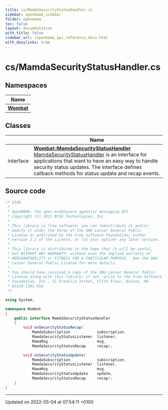 ```yaml
---
title: cs/MamdaSecurityStatusHandler.cs
sidebar: openmama_sidebar
folder: openmama
toc: false
layout: documentation
with_title: false
sidebar_url: /openmama_api_reference_docs.html
with_doxylinks: true
---
```


# cs/MamdaSecurityStatusHandler.cs



## Namespaces

| Name           |
| -------------- |
| **[Wombat](namespaceWombat.html)**  |

## Classes

|                | Name           |
| -------------- | -------------- |
| interface | **[Wombat::MamdaSecurityStatusHandler](interfaceWombat_1_1MamdaSecurityStatusHandler.html)** <br>[MamdaSecurityStatusHandler]() is an interface for applications that want to have an easy way to handle security status updates. The interface defines callback methods for status update and recap events.  |




## Source code

```csharp
/* $Id$
 *
 * OpenMAMA: The open middleware agnostic messaging API
 * Copyright (C) 2011 NYSE Technologies, Inc.
 *
 * This library is free software; you can redistribute it and/or
 * modify it under the terms of the GNU Lesser General Public
 * License as published by the Free Software Foundation; either
 * version 2.1 of the License, or (at your option) any later version.
 *
 * This library is distributed in the hope that it will be useful,
 * but WITHOUT ANY WARRANTY; without even the implied warranty of
 * MERCHANTABILITY or FITNESS FOR A PARTICULAR PURPOSE.  See the GNU
 * Lesser General Public License for more details.
 *
 * You should have received a copy of the GNU Lesser General Public
 * License along with this library; if not, write to the Free Software
 * Foundation, Inc., 51 Franklin Street, Fifth Floor, Boston, MA
 * 02110-1301 USA
 */

using System;

namespace Wombat
{
    public interface MamdaSecurityStatusHandler
    {
        void onSecurityStatusRecap(
            MamdaSubscription            subscription,
            MamdaSecurityStatusListener  listener,
            MamaMsg                      msg,
            MamdaSecurityStatusRecap     recap);

        void onSecurityStatusUpdate(
            MamdaSubscription            subscription,
            MamdaSecurityStatusListener  listener,
            MamaMsg                      msg,
            MamdaSecurityStatusUpdate    update,
            MamdaSecurityStatusRecap     recap);
    }
}
```


-------------------------------

Updated on 2022-05-04 at 07:54:11 +0100
